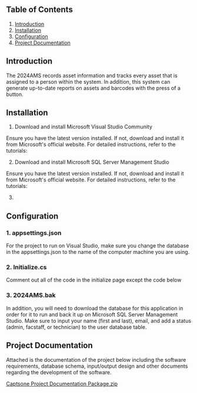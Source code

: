## Table of Contents
1. [Introduction](https://github.com/calebroge/2024AMS?tab=readme-ov-file#introduction)
2. [Installation](https://github.com/calebroge/2024AMS?tab=readme-ov-file#installation)
3. [Configuration](https://github.com/calebroge/2024AMS?tab=readme-ov-file#configuration)
4. [Project Documentation](https://github.com/calebroge/2024AMS?tab=readme-ov-file#project-documentation)

## Introduction

The 2024AMS records asset information and tracks every asset that is assigned to a person within the system. 
In addition, this system can generate up-to-date reports on assets and barcodes with the press of a button. 

## Installation

1. Download and install Microsoft Visual Studio Community

Ensure you have the latest version installed. If not, download and install it from Microsoft's official website. For detailed instructions, refer to the tutorials:

2. Download and install Microsoft SQL Server Management Studio

Ensure you have the latest version installed. If not, download and install it from Microsoft's official website. For detailed instructions, refer to the tutorials:

3. 


## Configuration

### 1. appsettings.json

For the project to run on Visual Studio, make sure you change the database in the appsettings.json to the name of the computer machine you are using. 

### 2. Initialize.cs

Comment out all of the code in the initialize page except the code below



### 3. 2024AMS.bak

In addition, you will need to download the database for this application in order for it to run and back it up on Microsoft SQL Server Management Studio. Make sure to input your name (first and last), email, and add a status (admin, facstaff, or technician) to the 
user database table.



## Project Documentation
Attached is the documentation of the project below including the software requirements, database schema, input/output design and other documents regarding the development of the software.

[Captsone Project Documentation Package.zip](https://github.com/user-attachments/files/16853307/Captsone.Project.Documentation.Package.zip)
